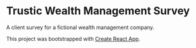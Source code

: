 # Trustic Wealth Management Survey

A client survey for a fictional wealth management company.

This project was bootstrapped with [Create React App](https://github.com/facebook/create-react-app).
